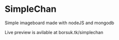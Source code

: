 # SimpleChan
Simple imageboard made with nodeJS and mongodb

Live preview is avilable at borsuk.tk/simplechan
